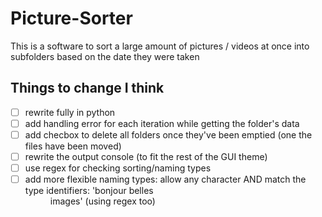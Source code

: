 # Picture-Sorter
This is a software to sort a large amount of pictures / videos at once into subfolders based on the date they were taken

## Things to change I think
- [ ] rewrite fully in python
- [ ] add handling error for each iteration while getting the folder's data
- [ ] add checbox to delete all folders once they've been emptied (one the files have been moved)
- [ ] rewrite the output console (to fit the rest of the GUI theme)
- [ ] use regex for checking sorting/naming types
- [ ] add more flexible naming types: allow any character AND match the type identifiers: 'bonjour belles <dd> <mm> <yyyy> images' (using regex too)
